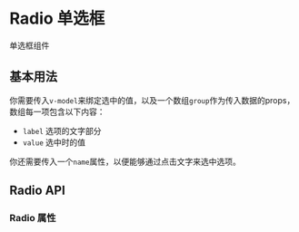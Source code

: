 <script setup>
import RadioProps from './radio-props.vue'
</script>

# Radio 单选框

单选框组件

## 基本用法

你需要传入`v-model`来绑定选中的值，以及一个数组`group`作为传入数据的props，数组每一项包含以下内容：

- `label` 选项的文字部分
- `value` 选中时的值

你还需要传入一个`name`属性，以便能够通过点击文字来选中选项。

<preview path="./basic.vue" title="." description="."></preview>

## Radio API

### Radio 属性

<radio-props></radio-props>
